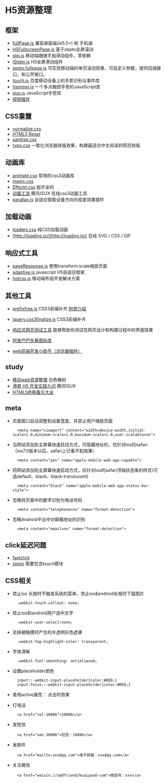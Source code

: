 # H5资源整理

## 框架
* [fullPage.js](https://github.com/powy1993/fullpage.git) 兼容桌面端(ie5.5+) 和 手机端
* [H5FullscreenPage.js](https://github.com/lvming6816077/H5FullscreenPage.git) 基于zepto全屏滚动
* [slip.js](https://github.com/binnng/slip.js.git) 移动端跟随手指滑动组件，零依赖
* [iSlider.js](https://github.com/kele527/iSlider.git) H5全屏滑动组件
* [zepto.fullpage.js](https://github.com/yanhaijing/zepto.fullpage.git) 可实现移动端的单页滚动效果，可自定义参数，提供回调接口，和公开接口。
* [touch.js](https://github.com/Clouda-team/touch.code.baidu.com.git) 百度移动设备上的手势识别与事件库
* [hammer.js](https://github.com/hammerjs/hammer.js.git) 一个多点触控手势的JavaScript库
* [quo.js](https://github.com/soyjavi/QuoJS.git) JavaScript手势库
* [视频插件](https://github.com/surmon-china/vue-video-player)

## CSS重置
* [normalize.css](https://github.com/necolas/normalize.css.git)
* [HTML5 Reset](https://github.com/murtaugh/HTML5-Reset.git)
* [sanitize.css](https://github.com/10up/sanitize.css.git)
* [typo.css](https://github.com/sofish/typo.css.git) 一致化浏览器排版效果，构建最适合中文阅读的网页排版

## 动画库
* [animate.css](https://github.com/daneden/animate.css.git) 常用的css3动画库
* [magic.css](https://github.com/miniMAC/magic.git)
* [Effeckt.css](https://github.com/h5bp/Effeckt.css.git) 挺齐全的
* [动画工具](http://isux.tencent.com/css3/index.html) 腾讯ISUX 在线css3动画工具
* [parallax.js](https://github.com/wagerfield/parallax.git) 自适应智能设备方向的视差效果插件

## 加载动画
* [loaders.css](https://github.com/ConnorAtherton/loaders.css.git) 纯CSS加载动画
* [http://loading.io/](http://loading.io/) 在线 SVG / CSS / GIF

## 响应式工具
* [pageResponse.js](https://github.com/peunzhang/pageResponse.git) 使用transform:scale缩放页面
* [adaptive.js](https://github.com/finance-sh/adaptive.git) javascript H5自适应框架
* [hotcss.js](https://github.com/imochen/hotcss.git) 移动端布局开发解决方案

## 其他工具
* [prefixfree.js](https://github.com/LeaVerou/prefixfree.git) CSS3前缀补齐
[附带介绍](http://www.zhangxinxu.com/wordpress/?p=2035)
* [jquery.css3finalize.js](https://github.com/codler/jQuery-Css3-Finalize.git) CSS3前缀补齐

* [响应式网页测试工具](git@github.com:mattkersley/Responsive-Design-Testing.git) 能够帮助你测试在网页设计和构建过程中的界面效果

* [阿里巴巴矢量图标库](http://www.iconfont.cn/)
* [web前端开发小助手（浏览器插件）](https://www.baidufe.com/fehelper)

## study
* [移动web资源整理](http://www.cnblogs.com/PeunZhang/category/455417.html) 白色橡树
* [滑屏 H5 开发实践九问](https://isux.tencent.com/nine-question-of-swipe-html5-page.html) 腾讯ISUX
* [HTML5终极备忘大全](http://www.zhangxinxu.com/wordpress/?p=1544)

## meta

* 页面窗口自动调整到设备宽度，并禁止用户缩放页面

		<meta name="viewport" content="width=device-width,initial-scale=1.0,minimum-scale=1.0,maximum-scale=1.0,user-scalable=no">

* 当网站添加到主屏幕快速启动方式，可隐藏地址栏，仅针对ios的safari（ios7.0版本以后，safari上已看不到效果）

		<meta content="yes" name="apple-mobile-web-app-capable">

* 将网站添加到主屏幕快速启动方式，仅针对ios的safari顶端状态条的样式(可选default、black、black-translucent)

		<meta content="black" name="apple-mobile-web-app-status-bar-style">

* 忽略将页面中的数字识别为电话号码

		<meta content="telephone=no" name="format-detection">

* 忽略Android平台中对邮箱地址的识别

		<meta content="email=no" name="format-detection">

## click延迟问题

* [fastclick](https://github.com/ftlabs/fastclick.git)
* [zepto](https://github.com/madrobby/zepto.git) 需要包含touch模块

## CSS相关

* 禁止ios 长按时不触发系统的菜单，禁止ios&android长按时下载图片

		-webkit-touch-callout: none;

* 禁止ios和android用户选中文字

		-webkit-user-select:none;

* 去掉被触摸时产生的半透明灰色遮罩

		-webkit-tap-highlight-color: transparent;

* 字体清晰

		-webkit-font-smoothing: antialiased;

* 设置placeholder颜色

		input::-webkit-input-placeholder{color:#RED;}
		input:focus::-webkit-input-placeholder{color:#RED;}

* 善用active属性： 点击时效果

* 打电话

		<a href="tel:10086">10086</a>

* 发短信

		<a href="sms:10086">短信：10086</a>

* 发邮件

		<a href="mailto:xxx@qq.com">电子邮箱：xxx@qq.com</a>

* 关注微信

		<a href="weixin://addfriend/kuaipao8-com">微信号：xxx</a>

